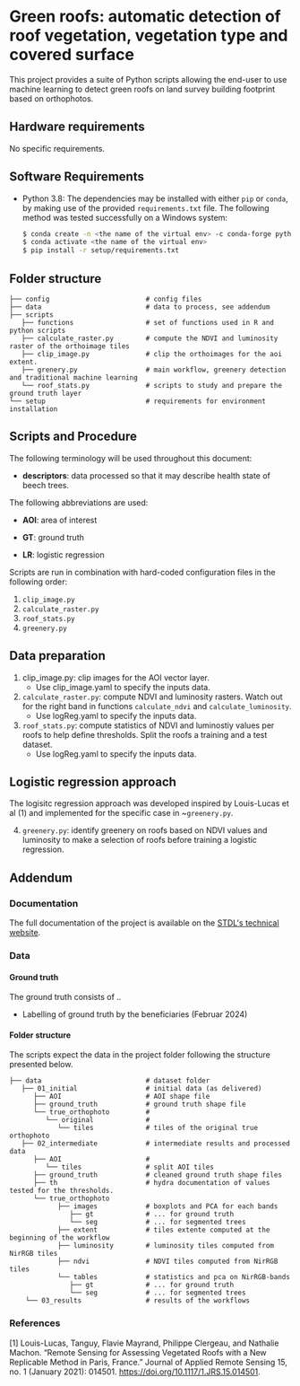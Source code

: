 # Green roofs: automatic detection of roof vegetation, vegetation type and covered surface

This project provides a suite of Python scripts allowing the end-user to use machine learning to detect green roofs on land survey building footprint based on orthophotos. 

## Hardware requirements

No specific requirements. 

## Software Requirements

* Python 3.8: The dependencies may be installed with either `pip` or `conda`, by making use of the provided `requirements.txt` file. The following method was tested successfully on a Windows system: 

    ```bash
    $ conda create -n <the name of the virtual env> -c conda-forge python=3.10 gdal
    $ conda activate <the name of the virtual env>
    $ pip install -r setup/requirements.txt
    ```

## Folder structure

```
├── config                        # config files
├── data						  # data to process, see addendum
├── scripts
   ├── functions                  # set of functions used in R and python scripts
   ├── calculate_raster.py        # compute the NDVI and luminosity raster of the orthoimage tiles 
   ├── clip_image.py              # clip the orthoimages for the aoi extent. 
   ├── grenery.py                 # main workflow, greenery detection and traditional machine learning
   └── roof_stats.py              # scripts to study and prepare the ground truth layer
└── setup                         # requirements for environment installation
```

## Scripts and Procedure

The following terminology will be used throughout this document:

* **descriptors**: data processed so that it may describe health state of beech trees. 

The following abbreviations are used:

* **AOI**: area of interest

* **GT**: ground truth

* **LR**: logistic regression

Scripts are run in combination with hard-coded configuration files in the following order: 

1. `clip_image.py`
2. `calculate_raster.py`
3. `roof_stats.py`
4. `greenery.py`


## Data preparation
1. clip_image.py: clip images for the AOI vector layer. 
	* Use clip_image.yaml to specify the inputs data. 
2. `calculate_raster.py`: compute NDVI and luminosity rasters. Watch out for the right band in functions `calculate_ndvi` and `calculate_luminosity`. 
	* Use logReg.yaml to specify the inputs data.
3. `roof_stats.py`: compute statistics of NDVI and luminostiy values per roofs to help define thresholds. Split the roofs 					 a training and a test dataset. 
	* Use logReg.yaml to specify the inputs data.

## Logistic regression approach
The logisitc regression approach was developed inspired by Louis-Lucas et al (1) and implemented for the specific case in ~`greenery.py`. 

4. `greenery.py`: identify greenery on roofs based on NDVI values and luminosity to make a selection of roofs before training a logistic regression. 



## Addendum

### Documentation
The full documentation of the project is available on the [STDL's technical website](https://tech.stdl.ch/PROJ-VEGROOFS/).

### Data 

#### Ground truth 

The ground truth consists of .. 
* Labelling of ground truth by the beneficiaries (Februar 2024)


#### Folder structure 
The scripts expect the data in the project folder following the structure presented below.

```
├── data                          # dataset folder
   ├── 01_initial                 # initial data (as delivered)
      ├── AOI                     # AOI shape file
      ├── ground_truth            # ground truth shape file
      └── true_orthophoto         #
         └── original             #
            └── tiles             # tiles of the original true orthophoto
   ├── 02_intermediate            # intermediate results and processed data
      ├── AOI                     # 
         └── tiles                # split AOI tiles 
      ├── ground_truth            # cleaned ground truth shape files
      ├── th					  # hydra documentation of values tested for the thresholds. 
      └── true_orthophoto
            ├── images            # boxplots and PCA for each bands
               ├── gt             # ... for ground truth
               └── seg            # ... for segmented trees
            ├── extent            # tiles extente computed at the beginning of the workflow
            ├── luminosity        # luminosity tiles computed from NirRGB tiles
            ├── ndvi              # NDVI tiles computed from NirRGB tiles
            └── tables            # statistics and pca on NirRGB-bands
               ├── gt             # ... for ground truth
               └── seg            # ... for segmented trees
	└── 03_results                # results of the workflows
```

### References
[1] Louis-Lucas, Tanguy, Flavie Mayrand, Philippe Clergeau, and Nathalie Machon. “Remote Sensing for Assessing Vegetated Roofs with a New Replicable Method in Paris, France.” Journal of Applied Remote Sensing 15, no. 1 (January 2021): 014501. https://doi.org/10.1117/1.JRS.15.014501.
